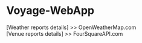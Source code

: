 # Voyage-WebApp

[Weather reports details] >> OpenWeatherMap.com  
[Venue reports details] >> FourSquareAPI.com
